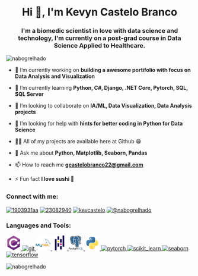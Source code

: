 <h1 align="center">Hi 👋, I'm Kevyn Castelo Branco</h1>
<h3 align="center">I'm a biomedic scientist in love with data science and technology, I'm currently on a post-grad course in Data Science Applied to Healthcare.</h3>

<p align="left"> <img src="https://komarev.com/ghpvc/?username=nabogrelhado&label=Profile%20views&color=0e75b6&style=flat" alt="nabogrelhado" /> </p>

- 🔭 I’m currently working on **building a awesome portifolio with focus on Data Analysis and Visualization**

- 🌱 I’m currently learning **Python, C#, Django, .NET Core, Pytorch, SQL, SQL Server**

- 👯 I’m looking to collaborate on **IA/ML, Data Visualization, Data Analysis projects**

- 🤝 I’m looking for help with **hints for better coding in Python for Data Science**

- 👨‍💻 All of my projects are available here at Github 😁

- 💬 Ask me about **Python, Matplotlib, Seaborn, Pandas**

- 📫 How to reach me **gcastelobranco22@gmail.com**

- ⚡ Fun fact **I love sushi 🍣**

<h3 align="left">Connect with me:</h3>
<p align="left">
<a href="https://linkedin.com/in/1903931aa" target="blank"><img align="center" src="https://raw.githubusercontent.com/rahuldkjain/github-profile-readme-generator/master/src/images/icons/Social/linked-in-alt.svg" alt="1903931aa" height="30" width="40" /></a>
<a href="https://stackoverflow.com/users/23082940" target="blank"><img align="center" src="https://raw.githubusercontent.com/rahuldkjain/github-profile-readme-generator/master/src/images/icons/Social/stack-overflow.svg" alt="23082940" height="30" width="40" /></a>
<a href="https://instagram.com/kevcastelo" target="blank"><img align="center" src="https://raw.githubusercontent.com/rahuldkjain/github-profile-readme-generator/master/src/images/icons/Social/instagram.svg" alt="kevcastelo" height="30" width="40" /></a>
<a href="https://discord.gg/@nabogrelhado" target="blank"><img align="center" src="https://raw.githubusercontent.com/rahuldkjain/github-profile-readme-generator/master/src/images/icons/Social/discord.svg" alt="@nabogrelhado" height="30" width="40" /></a>
</p>

<h3 align="left">Languages and Tools:</h3>
<p align="left"> <a href="https://www.w3schools.com/cs/" target="_blank" rel="noreferrer"> <img src="https://raw.githubusercontent.com/devicons/devicon/master/icons/csharp/csharp-original.svg" alt="csharp" width="40" height="40"/> </a> <a href="https://git-scm.com/" target="_blank" rel="noreferrer"> <img src="https://www.vectorlogo.zone/logos/git-scm/git-scm-icon.svg" alt="git" width="40" height="40"/> </a> <a href="https://www.mysql.com/" target="_blank" rel="noreferrer"> <img src="https://raw.githubusercontent.com/devicons/devicon/master/icons/mysql/mysql-original-wordmark.svg" alt="mysql" width="40" height="40"/> </a> <a href="https://pandas.pydata.org/" target="_blank" rel="noreferrer"> <img src="https://raw.githubusercontent.com/devicons/devicon/2ae2a900d2f041da66e950e4d48052658d850630/icons/pandas/pandas-original.svg" alt="pandas" width="40" height="40"/> </a> <a href="https://www.postgresql.org" target="_blank" rel="noreferrer"> <img src="https://raw.githubusercontent.com/devicons/devicon/master/icons/postgresql/postgresql-original-wordmark.svg" alt="postgresql" width="40" height="40"/> </a> <a href="https://www.python.org" target="_blank" rel="noreferrer"> <img src="https://raw.githubusercontent.com/devicons/devicon/master/icons/python/python-original.svg" alt="python" width="40" height="40"/> </a> <a href="https://pytorch.org/" target="_blank" rel="noreferrer"> <img src="https://www.vectorlogo.zone/logos/pytorch/pytorch-icon.svg" alt="pytorch" width="40" height="40"/> </a> <a href="https://scikit-learn.org/" target="_blank" rel="noreferrer"> <img src="https://upload.wikimedia.org/wikipedia/commons/0/05/Scikit_learn_logo_small.svg" alt="scikit_learn" width="40" height="40"/> </a> <a href="https://seaborn.pydata.org/" target="_blank" rel="noreferrer"> <img src="https://seaborn.pydata.org/_images/logo-mark-lightbg.svg" alt="seaborn" width="40" height="40"/> </a> <a href="https://www.tensorflow.org" target="_blank" rel="noreferrer"> <img src="https://www.vectorlogo.zone/logos/tensorflow/tensorflow-icon.svg" alt="tensorflow" width="40" height="40"/> </a> </p>

<p><img align="center" src="https://github-readme-stats.vercel.app/api/top-langs?username=nabogrelhado&show_icons=true&locale=en&layout=compact" alt="nabogrelhado" /></p>
